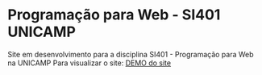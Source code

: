 # Programação para Web - SI401 UNICAMP

Site em desenvolvimento para a disciplina SI401 - Programação para Web na UNICAMP
Para visualizar o site: [DEMO do site](https://thalesloreto.github.io/prog-web/index.html)
